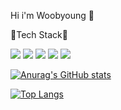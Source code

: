 Hi i'm Woobyoung  👋






💬Tech Stack💬





<img src="https://img.shields.io/badge/React-61DAFB?style=flat&logo=React&logoColor=white"/> <img src="https://img.shields.io/badge/Java-007396?style=flat&logo=Java&logoColor=white"/> <img src="https://img.shields.io/badge/Python-1E8CBE?style=flat&logo=Python&logoColor=white"/> 
<img src="https://img.shields.io/badge/JavaScript-F7DF1E?style=flat&logo=JavaScript&logoColor=white"/> <img src="https://img.shields.io/badge/Node.js-339933?style=flat&logo=Node.js&logoColor=white"/>



[![Anurag's GitHub stats](https://github-readme-stats.vercel.app/api?username=kimwoobyoung)](https://github.com/kimwoobyoung/github-readme-stats)

[![Top Langs](https://github-readme-stats.vercel.app/api/top-langs/?username=anuraghazra&layout=compact)](https://github.com/anuraghazra/github-readme-stats)

